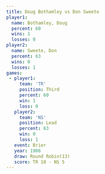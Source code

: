 ```yaml
---
title: Doug Bothamley vs Don Sweete
player1:               
  name: Bothamley, Doug
  percent: 60          
  wins: 1              
  losses: 0            
player2:               
  name: Sweete, Don    
  percent: 63          
  wins: 0              
  losses: 1            
games:
 - player1:         
     team: 'TR'     
     position: Third
     percent: 60    
     win: 1         
     loss: 0        
   player2:        
     team: 'NS'    
     position: Lead
     percent: 63   
     win: 0        
     loss: 1       
   event: Brier         
   year: 1986           
   draw: Round Robin(13)
   score: TR 10 - NS 5  
---
```

